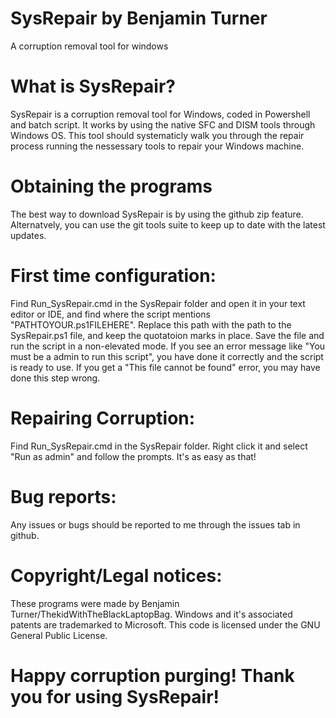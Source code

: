 # SysRepair by Benjamin Turner
A corruption removal tool for windows


# What is SysRepair?

SysRepair is a corruption removal tool for Windows, coded in Powershell and batch script. It works by using the native SFC and DISM tools through Windows OS. This tool should systematicly walk you through the repair process running the nessessary tools to repair your Windows machine.

# Obtaining the programs

The best way to download SysRepair is by using the github zip feature. Alternatvely, you can use the git tools suite to keep up to date with the latest updates.


# First time configuration:

Find Run_SysRepair.cmd in the SysRepair folder and open it in your text editor or IDE, and find where the script mentions "PATHTOYOUR.ps1FILEHERE". Replace this path with the path to the SysRepair.ps1 file, and keep the quotatoion marks in place. Save the file and run the script in a non-elevated mode. If you see an error message like "You must be a admin to run this script", you have done it correctly and the script is ready to use. If you get a "This file cannot be found" error, you may have done this step wrong.


# Repairing Corruption:

Find Run_SysRepair.cmd in the SysRepair folder. Right click it and select "Run as admin" and follow the prompts. It's as easy as that!


# Bug reports:

Any issues or bugs should be reported to me through the issues tab in github.


# Copyright/Legal notices:

These programs were made by Benjamin Turner/ThekidWithTheBlackLaptopBag. Windows and it's associated patents are trademarked to Microsoft. This code is licensed under the GNU General Public License.

# Happy corruption purging! Thank you for using SysRepair!
